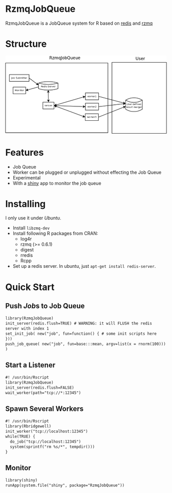 # RzmqJobQueue

RzmqJobQueue is a JobQueue system for R based on [redis](http://redis.io/) and [rzmq](http://cran.r-project.org/web/packages/rzmq/index.html)

# Structure

![](Structure.png)

# Features

- Job Queue
- Worker can be plugged or unplugged without effecting the Job Queue
- Experimental
- With a [shiny](http://www.rstudio.com/shiny/) app to monitor the job queue

# Installing

I only use it under *Ubuntu*.

- Install `libzmq-dev`
- Install following R packages from CRAN:
    - log4r
    - rzmq (>= 0.6.1)
    - digest
    - rredis
    - Rcpp
- Set up a redis server. In ubuntu, just `apt-get install redis-server`.

# Quick Start

## Push *Job*s to Job Queue

```
library(RzmqJobQueue)
init_server(redis.flush=TRUE) # WARNING: it will FLUSH the redis server with index 1
set_init_job( new("job", fun=function() { # some init scripts here
}))
push_job_queue( new("job", fun=base:::mean, argv=list(x = rnorm(100))) )
```

## Start a Listener

```
#! /usr/bin/Rscript
library(RzmqJobQueue)
init_server(redis.flush=FALSE)
wait_worker(path="tcp://*:12345")
```

## Spawn Several Workers

```
#! /usr/bin/Rscript
library(Rbridgewell)
init_worker("tcp://localhost:12345")
while(TRUE) {
  do_job("tcp://localhost:12345")
  system(sprintf("rm %s/*", tempdir()))
}
```

## Monitor

```
library(shiny)
runApp(system.file("shiny", package="RzmqJobQueue"))
```